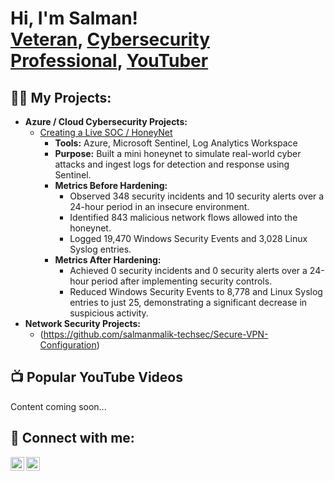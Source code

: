 <h1>Hi, I'm Salman! <br/><a href="https://github.com/salmanmalik-techsec">Veteran</a>, <a href="https://www.linkedin.com/in/sal-malik/">Cybersecurity Professional</a>, <a href="https://www.youtube.com/@TechSec.with.AbuAbdullah">YouTuber</a></h1>

<h2>👨‍💻 My Projects:</h2>

- <b>Azure / Cloud Cybersecurity Projects:</b>
  - [Creating a Live SOC / HoneyNet](https://github.com/salmanmalik-techsec/Cloud-SOC)
    - **Tools:** Azure, Microsoft Sentinel, Log Analytics Workspace
    - **Purpose:** Built a mini honeynet to simulate real-world cyber attacks and ingest logs for detection and response using Sentinel.
    - **Metrics Before Hardening:**
      - Observed 348 security incidents and 10 security alerts over a 24-hour period in an insecure environment. 
      - Identified 843 malicious network flows allowed into the honeynet.
      - Logged 19,470 Windows Security Events and 3,028 Linux Syslog entries.
    - **Metrics After Hardening:**
      - Achieved 0 security incidents and 0 security alerts over a 24-hour period after implementing security controls.
      - Reduced Windows Security Events to 8,778 and Linux Syslog entries to just 25, demonstrating a significant decrease in suspicious activity.
- <b>Network Security Projects:</b>
  - (https://github.com/salmanmalik-techsec/Secure-VPN-Configuration)


<h2>📺 Popular YouTube Videos</h2>
Content coming soon...

<h2> 🤳 Connect with me:</h2>

[<img align="left" alt="JoshMadakor | YouTube" width="22px" src="https://cdn.jsdelivr.net/npm/simple-icons@v3/icons/youtube.svg" />][youtube]
[<img align="left" alt="JoshMadakor | LinkedIn" width="22px" src="https://cdn.jsdelivr.net/npm/simple-icons@v3/icons/linkedin.svg" />][linkedin]


[youtube]: https://www.youtube.com/@TechSec.with.AbuAbdullah
[linkedin]: https://linkedin.com/in/sal-malik
